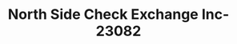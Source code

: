 ---
f_zip-code: 36610
f_state-code: AL
title: North Side Check Exchange Inc-23082
f_phone: 251-457-7595
f_city-only: Prichard
f_address: 1103 Telegraph Rd Prichard
f_location-unique-id: '23082'
slug: north-side-check-exchange-inc-23082
updated-on: '2024-05-30T13:46:58.046Z'
created-on: '2024-05-30T13:36:59.803Z'
published-on: '2024-05-30T13:54:32.469Z'
f_city-state: cms/city/prichard-al.md
f_company: cms/company/north-side-check-exchange-inc.md
f_state: cms/state/alabama.md
layout: '[payday-loan].html'
tags: payday-loan
---